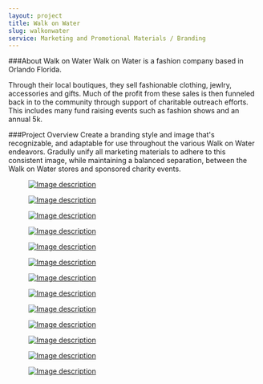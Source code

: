```yaml
---
layout: project
title: Walk on Water
slug: walkonwater
service: Marketing and Promotional Materials / Branding
---
```


###About Walk on Water
Walk on Water is a fashion company based in Orlando Florida.

Through their local boutiques, they sell fashionable clothing, jewlry, accessories and gifts. Much of the profit from these sales is then funneled back in to the community through support of charitable outreach efforts. This includes many fund raising events such as fashion shows and an annual 5k.

###Project Overview
Create a branding style and image that's recognizable, and adaptable for use throughout the various Walk on Water endeavors. Gradully unify all marketing materials to adhere to this consistent image, while maintaining a balanced separation, between the Walk on Water stores and sponsored charity events.

<div class="gallery" itemscope itemtype="http://schema.org/ImageGallery">
  <div class="gallery-group">
    <figure itemprop="associatedMedia" itemscope itemtype="http://schema.org/ImageObject">
      <a href="gallery/wow-eventad-web.jpg" itemprop="contentUrl" data-size="1280x1000"><img src="gallery/wow-eventad-web-thumb.jpg" itemprop="thumbnail" alt="Image description" /></a>
    </figure>
    <figure itemprop="associatedMedia" itemscope itemtype="http://schema.org/ImageObject">
      <a href="gallery/westin-ad-web.jpg" itemprop="contentUrl" data-size="1280x960"><img src="gallery/westin-ad-web-thumb.jpg" itemprop="thumbnail" alt="Image description" /></a>
    </figure>
    <figure class="large" iitemprop="associatedMedia" itemscope itemtype="http://schema.org/ImageObject">
      <a href="gallery/winterpark-poster-web.jpg" itemprop="contentUrl" data-size="1200x869"><img src="gallery/winterpark-poster-web-thumb.jpg" itemprop="thumbnail" alt="Image description" /></a>
    </figure>
  </div>
  <div class="gallery-group">
    <figure itemprop="associatedMedia" itemscope itemtype="http://schema.org/ImageObject">
      <a href="gallery/wow-couponcard-back.jpg" itemprop="contentUrl" data-size="1280x1000"><img src="gallery/wow-couponcard-back-thumb.jpg" itemprop="thumbnail" alt="Image description" /></a>
    </figure>
    <figure itemprop="associatedMedia" itemscope itemtype="http://schema.org/ImageObject">
      <a href="gallery/wow-couponcard-closeup.jpg" itemprop="contentUrl" data-size="1280x960"><img src="gallery/wow-couponcard-closeup-thumb.jpg" itemprop="thumbnail" alt="Image description" /></a>
    </figure>
    <figure class="large left" iitemprop="associatedMedia" itemscope itemtype="http://schema.org/ImageObject">
      <a href="gallery/wow-couponcard-front.jpg" itemprop="contentUrl" data-size="1200x869"><img src="gallery/wow-couponcard-front-thumb.jpg" itemprop="thumbnail" alt="Image description" /></a>
    </figure>
  </div>
  <div class="gallery-group">
    <figure class="tall" itemprop="associatedMedia" itemscope itemtype="http://schema.org/ImageObject">
      <a href="gallery/powerofpink-shirt-poster-web.jpg" itemprop="contentUrl" data-size="1280x1000"><img src="gallery/powerofpink-shirt-poster-web-thumb.jpg" itemprop="thumbnail" alt="Image description" /></a>
    </figure>
    <figure class="large" iitemprop="associatedMedia" itemscope itemtype="http://schema.org/ImageObject">
      <a href="gallery/merchandise-tags-web.jpg" itemprop="contentUrl" data-size="1200x869"><img src="gallery/merchandise-tags-web-thumb.jpg" itemprop="thumbnail" alt="Image description" /></a>
    </figure>
  </div>
  <div class="gallery-group">
    <figure itemprop="associatedMedia" itemscope itemtype="http://schema.org/ImageObject">
      <a href="gallery/5k-postcard-web.jpg" itemprop="contentUrl" data-size="1280x1000"><img src="gallery/5k-postcard-web-thumb.jpg" itemprop="thumbnail" alt="Image description" /></a>
    </figure>
    <figure itemprop="associatedMedia" itemscope itemtype="http://schema.org/ImageObject">
      <a href="gallery/pandora-bracelet-web.jpg" itemprop="contentUrl" data-size="1280x960"><img src="gallery/pandora-bracelet-web-thumb.jpg" itemprop="thumbnail" alt="Image description" /></a>
    </figure>
    <figure class="large left" iitemprop="associatedMedia" itemscope itemtype="http://schema.org/ImageObject">
      <a href="gallery/lmhs-magazine-web.jpg" itemprop="contentUrl" data-size="1200x869"><img src="gallery/lmhs-magazine-web-thumb.jpg" itemprop="thumbnail" alt="Image description" /></a>
    </figure>
  </div>
  <div class="gallery-group">
    <figure class="half" itemprop="associatedMedia" itemscope itemtype="http://schema.org/ImageObject">
      <a href="gallery/valentines-shirt-poster-web.jpg" itemprop="contentUrl" data-size="1280x1000"><img src="gallery/valentines-shirt-poster-web-thumb.jpg" itemprop="thumbnail" alt="Image description" /></a>
    </figure>
    <figure class="half" iitemprop="associatedMedia" itemscope itemtype="http://schema.org/ImageObject">
      <a href="gallery/wow-business-card-animation.gif" itemprop="contentUrl" data-size="1200x869"><img src="gallery/wow-business-card-animation.gif" itemprop="thumbnail" alt="Image description" /></a>
    </figure>
  </div>
</div>
